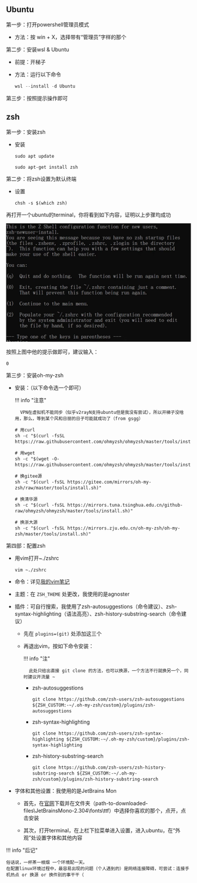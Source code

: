 ## Ubuntu

第一步：打开powershell管理员模式

- 方法：按 win + X，选择带有“管理员”字样的那个

第二步：安装wsl & Ubuntu

- 前提：开梯子
- 方法：运行以下命令

    ```powershell
    wsl --install -d Ubuntu
    ```
第三步：按照提示操作即可

## zsh

第一步：安装zsh

- 安装

    ```shell
    sudo apt update
    ```
    ```shell
    sudo apt-get install zsh
    ```

第二步：将zsh设置为默认终端

- 设置

    ```shell
    chsh -s $(which zsh)
    ```

再打开一个ubuntu的terminal，你将看到如下内容，证明以上步骤均成功

![alt text](46449b540a4efa4d16581164735d3f4.jpg)

按照上图中他的提示做即可，建议输入：

```shell
0
```

第三步：安装oh-my-zsh

- 安装：（以下命令选一个即可）

    !!! info "注意"

        VPN在虚拟机不能同步（似乎v2rayN支持ubuntu但是我没有尝试），所以开梯子没啥用，那么，等到某个风和日丽的日子可能就成功了（from gsgg）

    ```shell
    # 用curl
    sh -c "$(curl -fsSL https://raw.githubusercontent.com/ohmyzsh/ohmyzsh/master/tools/install.sh)"
    ```
    ```shell
    # 用wget
    sh -c "$(wget -O- https://raw.githubusercontent.com/ohmyzsh/ohmyzsh/master/tools/install.sh)"
    ```
    ```shell
    # 换gitee源
    sh -c "$(curl -fsSL https://gitee.com/mirrors/oh-my-zsh/raw/master/tools/install.sh)"
    ```

    ```shell
    # 换清华源
    sh -c "$(curl -fsSL https://mirrors.tuna.tsinghua.edu.cn/github-raw/ohmyzsh/ohmyzsh/master/tools/install.sh)"
    ```

    ```shell
    # 换浙大源
    sh -c "$(curl -fsSL https://mirrors.zju.edu.cn/oh-my-zsh/oh-my-zsh/master/tools/install.sh)"
    ```

第四部：配置zsh

- 用vim打开~./zshrc

    ```shell
    vim ~./zshrc
    ```

- 命令：详见[我的vim笔记](https://r-z-zhang-ai.github.io/CS/Tools/vim/)

- 主题：在 `ZSH_THEME` 处更改，我使用的是agnoster
- 插件：可自行搜索，我使用了zsh-autosuggestions（命令建议）、zsh-syntax-highlighting（语法高亮）、zsh-history-substring-search（命令建议）

    - 先在 `plugins=(git)` 处添加这三个
    - 再退出vim，按如下命令安装：

        !!! info "注"

            此处只给出直接 git clone 的方法，也可以换源，一个方法不行就换另一个，同时建议开流量 ~

        - zsh-autosuggestions
            ```shell
            git clone https://github.com/zsh-users/zsh-autosuggestions ${ZSH_CUSTOM:-~/.oh-my-zsh/custom}/plugins/zsh-autosuggestions
            ```

        - zsh-syntax-highlighting
            ```shell
            git clone https://github.com/zsh-users/zsh-syntax-highlighting ${ZSH_CUSTOM:-~/.oh-my-zsh/custom}/plugins/zsh-syntax-highlighting
            ```

        - zsh-history-substring-search
            ```shell
            git clone https://github.com/zsh-users/zsh-history-substring-search ${ZSH_CUSTOM:-~/.oh-my-zsh/custom}/plugins/zsh-history-substring-search
            ```
        
- 字体和其他设置：我使用的是JetBrains Mon

    - 首先，在[官网](https://www.jetbrains.com/lp/mono/)下载并在文件夹（path-to-downloaded-files\JetBrainsMono-2.304\fonts\ttf）中选择你喜欢的那个，点开，点击安装

    - 其次，打开terminal，在上栏下拉菜单进入设置，进入ubuntu，在“外观”处设置字体和其他内容


!!! info "后记"

    俗话说，一杯茶一根烟 一个环境配一天。
    在配置linux环境过程中，最容易出现的问题（个人遇到的）是网络连接障碍，可尝试：连接手机热点 or 换源 or 换件别的事干干（
